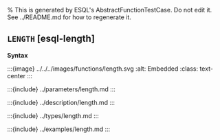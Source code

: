 % This is generated by ESQL's AbstractFunctionTestCase. Do not edit it. See ../README.md for how to regenerate it.

## `LENGTH` [esql-length]

**Syntax**

:::{image} ../../../images/functions/length.svg
:alt: Embedded
:class: text-center
:::


:::{include} ../parameters/length.md
:::

:::{include} ../description/length.md
:::

:::{include} ../types/length.md
:::

:::{include} ../examples/length.md
:::
